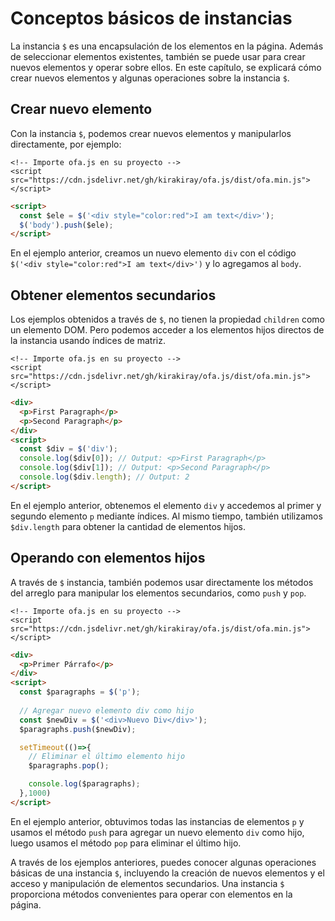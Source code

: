 # Conceptos básicos de instancias

La instancia `$` es una encapsulación de los elementos en la página. Además de seleccionar elementos existentes, también se puede usar para crear nuevos elementos y operar sobre ellos. En este capítulo, se explicará cómo crear nuevos elementos y algunas operaciones sobre la instancia `$`.

## Crear nuevo elemento

Con la instancia `$`, podemos crear nuevos elementos y manipularlos directamente, por ejemplo:

<html-viewer>

```
<!-- Importe ofa.js en su proyecto -->
<script src="https://cdn.jsdelivr.net/gh/kirakiray/ofa.js/dist/ofa.min.js"></script>
```

```html
<script>
  const $ele = $('<div style="color:red">I am text</div>');
  $('body').push($ele);
</script>
```

</html-viewer>

En el ejemplo anterior, creamos un nuevo elemento `div` con el código `$('<div style="color:red">I am text</div>')` y lo agregamos al `body`.

## Obtener elementos secundarios

Los ejemplos obtenidos a través de `$`, no tienen la propiedad `children` como un elemento DOM. Pero podemos acceder a los elementos hijos directos de la instancia usando índices de matriz.

<html-viewer>

```
<!-- Importe ofa.js en su proyecto -->
<script src="https://cdn.jsdelivr.net/gh/kirakiray/ofa.js/dist/ofa.min.js"></script>
```

```html
<div>
  <p>First Paragraph</p>
  <p>Second Paragraph</p>
</div>
<script>
  const $div = $('div');
  console.log($div[0]); // Output: <p>First Paragraph</p>
  console.log($div[1]); // Output: <p>Second Paragraph</p>
  console.log($div.length); // Output: 2
</script>
```

</html-viewer>

En el ejemplo anterior, obtenemos el elemento `div` y accedemos al primer y segundo elemento `p` mediante índices. Al mismo tiempo, también utilizamos `$div.length` para obtener la cantidad de elementos hijos.

## Operando con elementos hijos

A través de `$` instancia, también podemos usar directamente los métodos del arreglo para manipular los elementos secundarios, como `push` y `pop`.


<html-viewer>

```
<!-- Importe ofa.js en su proyecto -->
<script src="https://cdn.jsdelivr.net/gh/kirakiray/ofa.js/dist/ofa.min.js"></script>
```

```html
<div>
  <p>Primer Párrafo</p>
</div>
<script>
  const $paragraphs = $('p');
  
  // Agregar nuevo elemento div como hijo
  const $newDiv = $('<div>Nuevo Div</div>');
  $paragraphs.push($newDiv);

  setTimeout(()=>{
    // Eliminar el último elemento hijo
    $paragraphs.pop();

    console.log($paragraphs);
  },1000)
</script>
```

</html-viewer>

En el ejemplo anterior, obtuvimos todas las instancias de elementos `p` y usamos el método `push` para agregar un nuevo elemento `div` como hijo, luego usamos el método `pop` para eliminar el último hijo.

A través de los ejemplos anteriores, puedes conocer algunas operaciones básicas de una instancia `$`, incluyendo la creación de nuevos elementos y el acceso y manipulación de elementos secundarios. Una instancia `$` proporciona métodos convenientes para operar con elementos en la página.